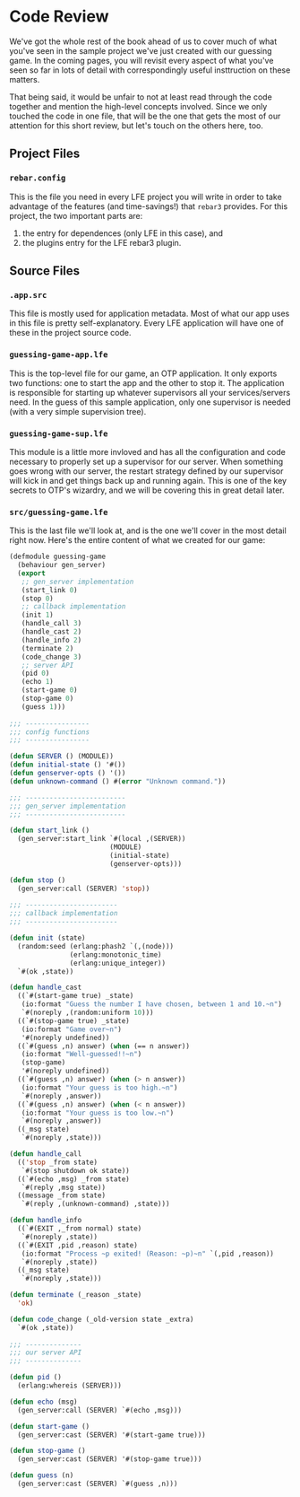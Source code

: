 # Code Review

We've got the whole rest of the book ahead of us to cover much of what you've seen in the sample project we've just created with our guessing game. In the coming pages, you will revisit every aspect of what you've seen so far in lots of detail with correspondingly useful insttruction on these matters. 

That being said, it would be unfair to not at least read through the code together and mention the high-level concepts involved. Since we only touched the code in one file, that will be the one that gets the most of our attention for this short review, but let's touch on the others here, too.

## Project Files

### `rebar.config`

This is the file you need in every LFE project you will write in order to take advantage of the features (and time-savings!) that `rebar3` provides. For this project, the two important parts are:

1. the entry for dependences (only LFE in this case), and
1. the plugins entry for the LFE rebar3 plugin.

## Source Files

### `.app.src`

This file is mostly used for application metadata. Most of what our app uses in this file is pretty self-explanatory. Every LFE application will have one of these in the project source code.

### `guessing-game-app.lfe`

This is the top-level file for our game, an OTP application. It only exports two functions: one to start the app and the other to stop it. The application is responsible for starting up whatever supervisors all your services/servers need. In the guess of this sample application, only one supervisor is needed (with a very simple supervision tree).

### `guessing-game-sup.lfe`

This module is a little more invloved and has all the configuration and code necessary to properly set up a supervisor for our server. When something goes wrong with our server, the restart strategy defined by our supervisor will kick in and get things back up and running again. This is one of the key secrets to OTP's wizardry, and we will be covering this in great detail later.

### `src/guessing-game.lfe`

This is the last file we'll look at, and is the one we'll cover in the most detail right now. Here's the entire content of what we created for our game:

```lisp
(defmodule guessing-game
  (behaviour gen_server)
  (export
   ;; gen_server implementation
   (start_link 0)
   (stop 0)
   ;; callback implementation
   (init 1)
   (handle_call 3)
   (handle_cast 2)
   (handle_info 2)
   (terminate 2)
   (code_change 3)
   ;; server API
   (pid 0)
   (echo 1)
   (start-game 0)
   (stop-game 0)
   (guess 1)))
   
;;; ----------------
;;; config functions
;;; ----------------

(defun SERVER () (MODULE))
(defun initial-state () '#())
(defun genserver-opts () '())
(defun unknown-command () #(error "Unknown command."))

;;; -------------------------
;;; gen_server implementation
;;; -------------------------

(defun start_link ()
  (gen_server:start_link `#(local ,(SERVER))
                         (MODULE)
                         (initial-state)
                         (genserver-opts)))

(defun stop ()
  (gen_server:call (SERVER) 'stop))
  
;;; -----------------------
;;; callback implementation
;;; -----------------------

(defun init (state)
  (random:seed (erlang:phash2 `(,(node)))
               (erlang:monotonic_time)
               (erlang:unique_integer))
  `#(ok ,state))

(defun handle_cast
  ((`#(start-game true) _state)
   (io:format "Guess the number I have chosen, between 1 and 10.~n")
   `#(noreply ,(random:uniform 10)))
  ((`#(stop-game true) _state)
   (io:format "Game over~n")
   '#(noreply undefined))
  ((`#(guess ,n) answer) (when (== n answer))
   (io:format "Well-guessed!!~n")
   (stop-game)
   '#(noreply undefined))
  ((`#(guess ,n) answer) (when (> n answer))
   (io:format "Your guess is too high.~n")
   `#(noreply ,answer))
  ((`#(guess ,n) answer) (when (< n answer))
   (io:format "Your guess is too low.~n")
   `#(noreply ,answer))
  ((_msg state)
   `#(noreply ,state)))

(defun handle_call
  (('stop _from state)
   `#(stop shutdown ok state))
  ((`#(echo ,msg) _from state)
   `#(reply ,msg state))
  ((message _from state)
   `#(reply ,(unknown-command) ,state)))

(defun handle_info
  ((`#(EXIT ,_from normal) state)
   `#(noreply ,state))
  ((`#(EXIT ,pid ,reason) state)
   (io:format "Process ~p exited! (Reason: ~p)~n" `(,pid ,reason))
   `#(noreply ,state))
  ((_msg state)
   `#(noreply ,state)))

(defun terminate (_reason _state)
  'ok)

(defun code_change (_old-version state _extra)
  `#(ok ,state))
  
;;; --------------
;;; our server API
;;; --------------

(defun pid ()
  (erlang:whereis (SERVER)))

(defun echo (msg)
  (gen_server:call (SERVER) `#(echo ,msg)))

(defun start-game ()
  (gen_server:cast (SERVER) '#(start-game true)))

(defun stop-game ()
  (gen_server:cast (SERVER) '#(stop-game true)))

(defun guess (n)
  (gen_server:cast (SERVER) `#(guess ,n)))
```
